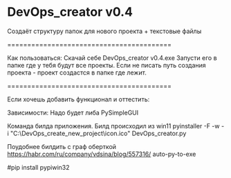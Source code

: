 # DevOps_creator v0.4
Cоздаёт структуру папок для нового проекта + текстовые файлы

=========================================

Как пользоваться:
Cкачай себе DevOps_creator v0.4.exe
Запусти его в папке где у тебя будут все проекты. Если не писать путь создания проекта - проект создастся в папке где лежит.

=========================================

Если хочешь добавить функционал и оттестить:

Зависимости:
Надо будет либа PySimpleGUI

Команда билда приложения. Билд происходил из win11
pyinstaller -F -w -i "C:\DevOps_create_new_project\icon.ico" DevOps_creator.py

Поудобнее билдить с граф оберткой https://habr.com/ru/company/vdsina/blog/557316/
auto-py-to-exe

#pip install pypiwin32
